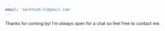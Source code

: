 ```yaml
---
email: 'marktodd.hl@gmail.com'
---
```


Thanks for coming by! I’m always open for a chat so feel free to contact me.
